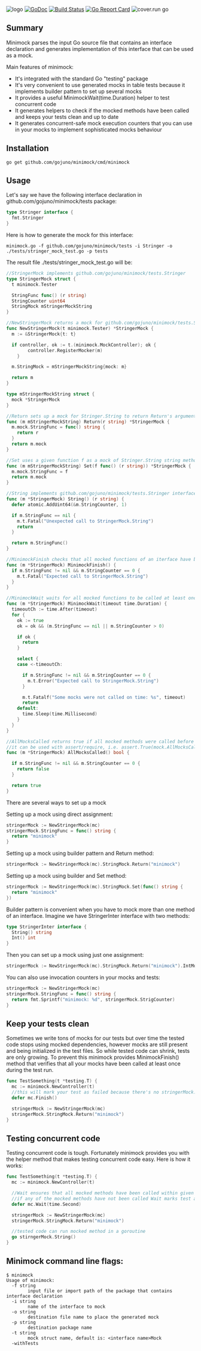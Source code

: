 ![logo](https://rawgit.com/gojuno/minimock/master/logo.svg)
[![GoDoc](https://godoc.org/github.com/gojuno/minimock?status.svg)](http://godoc.org/github.com/gojuno/minimock) [![Build Status](https://travis-ci.org/gojuno/minimock.svg?branch=master)](https://travis-ci.org/gojuno/minimock) [![Go Report Card](https://goreportcard.com/badge/github.com/gojuno/minimock)](https://goreportcard.com/report/github.com/gojuno/minimock) ![cover.run go](https://cover.run/go/github.com/gojuno/minimock/tests.svg)

## Summary 
Minimock parses the input Go source file that contains an interface declaration and generates
implementation of this interface that can be used as a mock.

Main features of minimock:

* It's integrated with the standard Go "testing" package
* It's very convenient to use generated mocks in table tests because it implements builder pattern to set up several mocks
* It provides a useful MinimockWait(time.Duration) helper to test concurrent code
* It generates helpers to check if the mocked methods have been called and keeps your tests clean and up to date
* It generates concurrent-safe mock execution counters that you can use in your mocks to implement sophisticated mocks behaviour

## Installation

```
go get github.com/gojuno/minimock/cmd/minimock
```

## Usage
Let's say we have the following interface declaration in github.com/gojuno/minimock/tests package:
```go
type Stringer interface {
  fmt.Stringer
}
```

Here is how to generate the mock for this interface:
```
minimock.go -f github.com/gojuno/minimock/tests -i Stringer -o ./tests/stringer_mock_test.go -p tests
```

The result file ./tests/stringer_mock_test.go will be:
```go
//StringerMock implements github.com/gojuno/minimock/tests.Stringer
type StringerMock struct {
  t minimock.Tester

  StringFunc func() (r string)
  StringCounter uint64
  StringMock mStringerMockString
}

//NewStringerMock returns a mock for github.com/gojuno/minimock/tests.Stringer
func NewStringerMock(t minimock.Tester) *StringerMock {
  m := &StringerMock{t: t}

  if controller, ok := t.(minimock.MockController); ok {
		controller.RegisterMocker(m)
	}

  m.StringMock = mStringerMockString{mock: m}

  return m
}

type mStringerMockString struct {
  mock *StringerMock
}

//Return sets up a mock for Stringer.String to return Return's arguments
func (m mStringerMockString) Return(r string) *StringerMock {
  m.mock.StringFunc = func() string {
    return r
  }
  return m.mock
}

//Set uses a given function f as a mock of Stringer.String string method
func (m mStringerMockString) Set(f func() (r string)) *StringerMock {
  m.mock.StringFunc = f
  return m.mock
}

//String implements github.com/gojuno/minimock/tests.Stringer interface
func (m *StringerMock) String() (r string) {
  defer atomic.AddUint64(&m.StringCounter, 1)

  if m.StringFunc == nil {
    m.t.Fatal("Unexpected call to StringerMock.String")
    return
  }

  return m.StringFunc()
}

//MinimockFinish checks that all mocked functions of an iterface have been called at least once
func (m *StringerMock) MinimockFinish() {
  if m.StringFunc != nil && m.StringCounter == 0 {
    m.t.Fatal("Expected call to StringerMock.String")
  }
}

//MinimockWait waits for all mocked functions to be called at least once
func (m *StringerMock) MinimockWait(timeout time.Duration) {
  timeoutCh := time.After(timeout)
  for {
    ok := true
    ok = ok && (m.StringFunc == nil || m.StringCounter > 0)

    if ok {
      return
    }

    select {
    case <-timeoutCh:

      if m.StringFunc != nil && m.StringCounter == 0 {
        m.t.Error("Expected call to StringerMock.String")
      }

      m.t.Fatalf("Some mocks were not called on time: %s", timeout)
      return
    default:
      time.Sleep(time.Millisecond)
    }
  }
}

//AllMocksCalled returns true if all mocked methods were called before the execution of AllMocksCalled,
//it can be used with assert/require, i.e. assert.True(mock.AllMocksCalled())
func (m *StringerMock) AllMocksCalled() bool {

  if m.StringFunc != nil && m.StringCounter == 0 {
    return false
  }

  return true
}
```


There are several ways to set up a mock

Setting up a mock using direct assignment:
```go
stringerMock := NewStringerMock(mc)
stringerMock.StringFunc = func() string {
  return "minimock"
}
```

Setting up a mock using builder pattern and Return method:
```go
stringerMock := NewStringerMock(mc).StringMock.Return("minimock")
```

Setting up a mock using builder and Set method:
```go
stringerMock := NewStringerMock(mc).StringMock.Set(func() string {
  return "minimock"
})
```

Builder pattern is convenient when you have to mock more than one method of an interface.
Imagine we have StringerInter interface with two methods:
```go
type StringerInter interface {
  String() string
  Int() int
}
```

Then you can set up a mock using just one assignment:
```go
stringerMock := NewStringerMock(mc).StringMock.Return("minimock").IntMock.Return(5)
```

You can also use invocation counters in your mocks and tests:
```go
stringerMock := NewStringerMock(mc)
stringerMock.StringFunc = func() string {
  return fmt.Sprintf("minimock: %d", stringerMock.StrigCounter)
}
```

## Keep your tests clean
Sometimes we write tons of mocks for our tests but over time the tested code stops using mocked dependencies,
however mocks are still present and being initialized in the test files. So while tested code can shrink, tests are only growing.
To prevent this minimock provides MinimockFinish() method that verifies that all your mocks have been called at least once during the test run.

```go
func TestSomething(t *testing.T) {
  mc := minimock.NewController(t)
  //this will mark your test as failed because there's no stringerMock.String() invocation below
  defer mc.Finish()

  stringerMock := NewStringerMock(mc)
  stringerMock.StringMock.Return("minimock")
}
```

## Testing concurrent code
Testing concurrent code is tough. Fortunately minimock provides you with the helper method that makes testing concurrent code easy.
Here is how it works:

```go
func TestSomething(t *testing.T) {
  mc := minimock.NewController(t)

  //Wait ensures that all mocked methods have been called within given interval
  //if any of the mocked methods have not been called Wait marks test as failed
  defer mc.Wait(time.Second)

  stringerMock := NewStringerMock(mc)
  stringerMock.StringMock.Return("minimock")

  //tested code can run mocked method in a goroutine
  go stirngerMock.String()
}
```

## Minimock command line flags:
```
$ minimock 
Usage of minimock:
  -f string
    	input file or import path of the package that contains interface declaration
  -i string
    	name of the interface to mock
  -o string
    	destination file name to place the generated mock
  -p string
    	destination package name
  -t string
    	mock struct name, default is: <interface name>Mock
  -withTests
```
